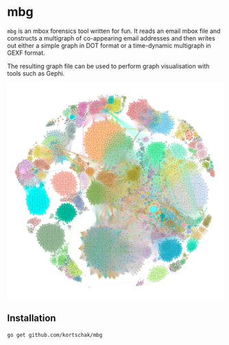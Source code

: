 # mbg

`mbg` is an mbox forensics tool written for fun. It reads an email mbox file and constructs a multigraph of co-appearing email addresses and then writes out either a simple graph in DOT format or a time-dynamic multigraph in GEXF format.

The resulting graph file can be used to perform graph visualisation with tools such as Gephi.

![An email corpus viewed with Gephi](communities.png)

## Installation

```
go get github.com/kortschak/mbg
```

